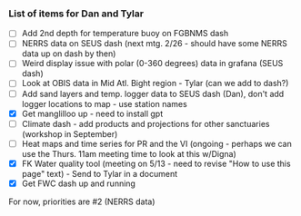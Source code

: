 ### List of items for Dan and Tylar

- [ ] Add 2nd depth for temperature buoy on FGBNMS dash
- [ ] NERRS data on SEUS dash (next mtg. 2/26 - should have some NERRS data up on dash by then)
- [ ] Weird display issue with polar (0-360 degrees) data in grafana (SEUS dash)
- [ ] Look at OBIS data in Mid Atl. Bight region - Tylar (can we add to dash?)
- [ ] Add sand layers and temp. logger data to SEUS dash (Dan), don't add logger locations to map - use station names
- [X] Get manglilloo up - need to install gpt
- [ ] Climate dash - add products and projections for other sanctuaries (workshop in September)
- [ ] Heat maps and time series for PR and the VI (ongoing - perhaps we can use the Thurs. 11am meeting time to look at this w/Digna)
- [X] FK Water quality tool (meeting on 5/13 - need to revise "How to use this page" text) - Send to Tylar in a document
- [X] Get FWC dash up and running

For now, priorities are #2 (NERRS data)



